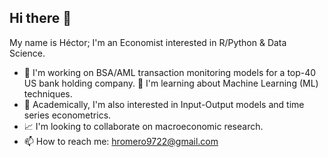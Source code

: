 ## Hi there 👋

My name is Héctor; I'm an Economist interested in R/Python & Data Science.

- 🔭 I'm working on BSA/AML transaction monitoring models for a top-40 US bank holding company.
🌱 I'm learning about Machine Learning (ML) techniques.
- 🚀 Academically, I'm also interested in Input-Output models and time series econometrics.
- 📈 I'm looking to collaborate on macroeconomic research.
- 📫 How to reach me: hromero9722@gmail.com
